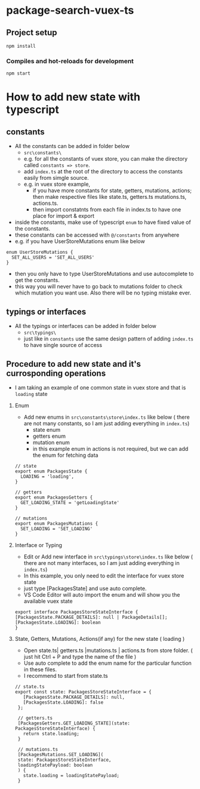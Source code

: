 # package-search-vuex-ts

## Project setup

```
npm install
```

### Compiles and hot-reloads for development

```
npm start
```

# How to add new state with typescript

## constants

- All the constants can be added in folder below
  - `src\constants\`
  - e.g. for all the constants of vuex store, you can make the directory called `constants => store`.
  - add `index.ts` at the root of the directory to access the constants easily from simgle source.
  - e.g. in vuex store example,
    - if you have more constants for state, getters, mutations, actions; then make respective files like state.ts, getters.ts mutations.ts, actions.ts.
    - then import constatnts from each file in index.ts to have one place for import & export
- inside the constants, make use of typescript `enum` to have fixed value of the constants.
- these constants can be accessed with `@/constants` from anywhere
- e.g. if you have UserStoreMutations enum like below

```
enum UserStoreMutations {
  SET_ALL_USERS = 'SET_ALL_USERS'
}
```

- then you only have to type UserStoreMutations and use autocomplete to get the constants.
- this way you will never have to go back to mutations folder to check which mutation you want use. Also there will be no typing mistake ever.

## typings or interfaces

- All the typings or interfaces can be added in folder below
  - `src\typings\`
  - just like in `constants` use the same design pattern of adding `index.ts` to have single source of access

## Procedure to add new state and it's currosponding operations

- I am taking an example of one common state in vuex store and that is `loading` state

1. Enum

   - Add new enums in `src\constants\store\index.ts` like below ( there are not many constants, so I am just adding everything in `index.ts`)
     - state enum
     - getters enum
     - mutation enum
     - in this example enum in actions is not required, but we can add the enum for fetching data

   ```
   // state
   export enum PackagesState {
     LOADING = 'loading',
   }

   // getters
   export enum PackagesGetters {
     GET_LOADING_STATE = 'getLoadingState'
   }

   // mutations
   export enum PackagesMutations {
     SET_LOADING = 'SET_LOADING'
   }

   ```

2. Interface or Typing

   - Edit or Add new interface in `src\typings\store\index.ts` like below ( there are not many interfaces, so I am just adding everything in `index.ts`)
   - In this example, you only need to edit the interface for vuex store state
   - just type [PackagesState] and use auto complete.
   - VS Code Editor will auto import the enum and will show you the available vuex state

   ```
   export interface PackagesStoreStateInterface {
   [PackagesState.PACKAGE_DETAILS]: null | PackageDetails[];
   [PackagesState.LOADING]: boolean
   }
   ```

3. State, Getters, Mutations, Actions(if any) for the new state ( loading )

   - Open state.ts| getters.ts |mutations.ts | actions.ts from store folder. ( just hit Ctrl + P and type the name of the file )
   - Use auto complete to add the enum name for the particular function in these files.
   - I recommend to start from state.ts

   ```
   // state.ts
   export const state: PackagesStoreStateInterface = {
      [PackagesState.PACKAGE_DETAILS]: null,
      [PackagesState.LOADING]: false
    };

    // getters.ts
    [PackagesGetters.GET_LOADING_STATE](state: PackagesStoreStateInterface) {
      return state.loading;
    }

    // mutations.ts
    [PackagesMutations.SET_LOADING](
    state: PackagesStoreStateInterface,
    loadingStatePayload: boolean
    ) {
      state.loading = loadingStatePayload;
    }

   ```
